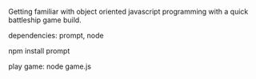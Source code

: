 Getting familiar with object oriented javascript programming with a quick battleship game build. 

dependencies: prompt, node

npm install prompt

play game: node game.js

